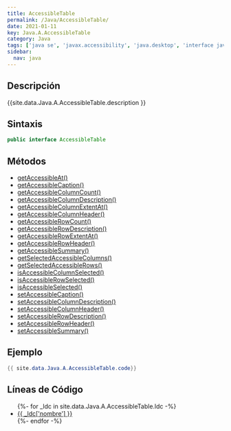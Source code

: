```yaml
---
title: AccessibleTable
permalink: /Java/AccessibleTable/
date: 2021-01-11
key: Java.A.AccessibleTable
category: Java
tags: ['java se', 'javax.accessibility', 'java.desktop', 'interface java', 'Java 1.3']
sidebar: 
  nav: java
---
```


## Descripción
{{site.data.Java.A.AccessibleTable.description }}

## Sintaxis
~~~java
public interface AccessibleTable
~~~

## Métodos
* [getAccessibleAt()](/Java/AccessibleTable/getAccessibleAt)
* [getAccessibleCaption()](/Java/AccessibleTable/getAccessibleCaption)
* [getAccessibleColumnCount()](/Java/AccessibleTable/getAccessibleColumnCount)
* [getAccessibleColumnDescription()](/Java/AccessibleTable/getAccessibleColumnDescription)
* [getAccessibleColumnExtentAt()](/Java/AccessibleTable/getAccessibleColumnExtentAt)
* [getAccessibleColumnHeader()](/Java/AccessibleTable/getAccessibleColumnHeader)
* [getAccessibleRowCount()](/Java/AccessibleTable/getAccessibleRowCount)
* [getAccessibleRowDescription()](/Java/AccessibleTable/getAccessibleRowDescription)
* [getAccessibleRowExtentAt()](/Java/AccessibleTable/getAccessibleRowExtentAt)
* [getAccessibleRowHeader()](/Java/AccessibleTable/getAccessibleRowHeader)
* [getAccessibleSummary()](/Java/AccessibleTable/getAccessibleSummary)
* [getSelectedAccessibleColumns()](/Java/AccessibleTable/getSelectedAccessibleColumns)
* [getSelectedAccessibleRows()](/Java/AccessibleTable/getSelectedAccessibleRows)
* [isAccessibleColumnSelected()](/Java/AccessibleTable/isAccessibleColumnSelected)
* [isAccessibleRowSelected()](/Java/AccessibleTable/isAccessibleRowSelected)
* [isAccessibleSelected()](/Java/AccessibleTable/isAccessibleSelected)
* [setAccessibleCaption()](/Java/AccessibleTable/setAccessibleCaption)
* [setAccessibleColumnDescription()](/Java/AccessibleTable/setAccessibleColumnDescription)
* [setAccessibleColumnHeader()](/Java/AccessibleTable/setAccessibleColumnHeader)
* [setAccessibleRowDescription()](/Java/AccessibleTable/setAccessibleRowDescription)
* [setAccessibleRowHeader()](/Java/AccessibleTable/setAccessibleRowHeader)
* [setAccessibleSummary()](/Java/AccessibleTable/setAccessibleSummary)

## Ejemplo
~~~java
{{ site.data.Java.A.AccessibleTable.code}}
~~~

## Líneas de Código
<ul>
{%- for _ldc in site.data.Java.A.AccessibleTable.ldc -%}
   <li>
       <a href="{{_ldc['url'] }}">{{ _ldc['nombre'] }}</a>
   </li>
{%- endfor -%}
</ul>
